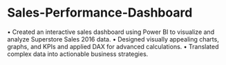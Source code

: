 # Sales-Performance-Dashboard

• Created an interactive sales dashboard using Power BI to visualize and analyze Superstore Sales 2016 data.
• Designed visually appealing charts, graphs, and KPIs and applied DAX for advanced calculations.
• Translated complex data into actionable business strategies.
